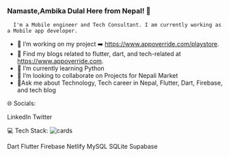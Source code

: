 ### Namaste,Ambika Dulal Here from Nepal!  👋
      I'm a Mobile engineer and Tech Consultant. I am currently working as a Mobile app developer.

- 🔭 I’m working on my project ➡️ https://www.appoverride.com/playstore.
- 🌱 Find my blogs related to flutter, dart, and tech-related at https://www.appoverride.com. 
- 🌱 I’m currently learning Python 
- 👯  I’m looking to collaborate on Projects for Nepali Market
- 💬Ask me about Technology, Tech career in Nepal, Flutter, Dart, Firebase, and tech blog 

🌐 Socials:

LinkedIn Twitter 

💻 Tech Stack:
![cards](https://github.com/Ambikadulal/Ambikadulal/assets/55906788/edb4ca87-f6f2-43f8-945a-d538c1cb1228)

Dart Flutter Firebase Netlify MySQL SQLite Supabase



